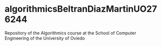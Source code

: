 # algorithmicsBeltranDiazMartinUO276244
Repository of the Algorithmics course at the School of Computer Engineering of the University of Oviedo
